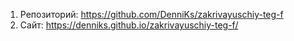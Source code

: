 1. Репозиторий: https://github.com/DenniKs/zakrivayuschiy-teg-f
2. Сайт: https://denniks.github.io/zakrivayuschiy-teg-f/
